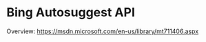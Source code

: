 <!-- 
NavPath: Bing Autosuggest API
LinkLabel: Overview
Weight: 80
Url: Bing-autosuggest-API/documentation
ExternalLink: https://msdn.microsoft.com/en-us/library/mt711406.aspx
-->

# Bing Autosuggest API
Overview: https://msdn.microsoft.com/en-us/library/mt711406.aspx
